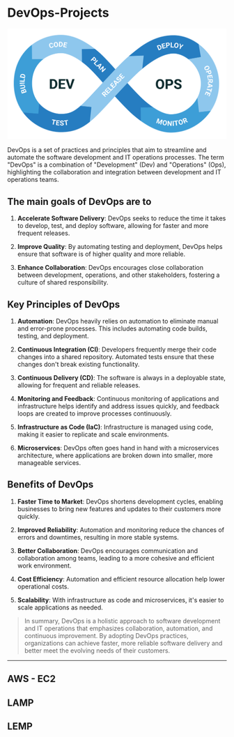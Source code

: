 # DevOps-Projects

![devops](https://github.com/wilfredoha/DevOps-Projects/blob/main/images/devops.png)

DevOps is a set of practices and principles that aim to streamline and automate the software development and IT operations processes. The term "DevOps" is a combination of "Development" (Dev) and "Operations" (Ops), highlighting the collaboration and integration between development and IT operations teams.

## The main goals of DevOps are to

1. **Accelerate Software Delivery**: DevOps seeks to reduce the time it takes to develop, test, and deploy software, allowing for faster and more frequent releases.

2. **Improve Quality**: By automating testing and deployment, DevOps helps ensure that software is of higher quality and more reliable.

3. **Enhance Collaboration**: DevOps encourages close collaboration between development, operations, and other stakeholders, fostering a culture of shared responsibility.

## Key Principles of DevOps

1. **Automation**: DevOps heavily relies on automation to eliminate manual and error-prone processes. This includes automating code builds, testing, and deployment.

2. **Continuous Integration (CI)**: Developers frequently merge their code changes into a shared repository. Automated tests ensure that these changes don't break existing functionality.

3. **Continuous Delivery (CD)**: The software is always in a deployable state, allowing for frequent and reliable releases.

4. **Monitoring and Feedback**: Continuous monitoring of applications and infrastructure helps identify and address issues quickly, and feedback loops are created to improve processes continuously.

5. **Infrastructure as Code (IaC)**: Infrastructure is managed using code, making it easier to replicate and scale environments.

6. **Microservices**: DevOps often goes hand in hand with a microservices architecture, where applications are broken down into smaller, more manageable services.

## Benefits of DevOps

1. **Faster Time to Market**: DevOps shortens development cycles, enabling businesses to bring new features and updates to their customers more quickly.

2. **Improved Reliability**: Automation and monitoring reduce the chances of errors and downtimes, resulting in more stable systems.

3. **Better Collaboration**: DevOps encourages communication and collaboration among teams, leading to a more cohesive and efficient work environment.

4. **Cost Efficiency**: Automation and efficient resource allocation help lower operational costs.

5. **Scalability**: With infrastructure as code and microservices, it's easier to scale applications as needed.

>In summary, DevOps is a holistic approach to software development and IT operations that emphasizes collaboration, automation, and continuous improvement. By adopting DevOps practices, organizations can achieve faster, more reliable software delivery and better meet the evolving needs of their customers.

***

## AWS - EC2
## LAMP
## LEMP

